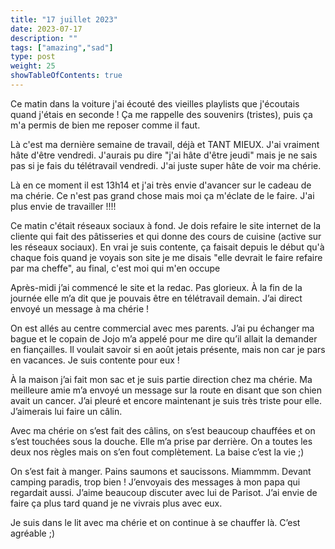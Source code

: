 ```yaml
---
title: "17 juillet 2023"
date: 2023-07-17
description: ""
tags: ["amazing","sad"]
type: post
weight: 25
showTableOfContents: true
---
```


Ce matin dans la voiture j'ai écouté des vieilles playlists que j'écoutais quand j'étais en seconde ! Ça me rappelle des souvenirs (tristes), puis ça m'a permis de bien me reposer comme il faut.

Là c'est ma dernière semaine de travail, déjà et TANT MIEUX. J'ai vraiment hâte d'être vendredi. J'aurais pu dire "j'ai hâte d'être jeudi" mais je ne sais pas si je fais du télétravail vendredi. J'ai juste super hâte de voir ma chérie.

Là en ce moment il est 13h14 et j'ai très envie d'avancer sur le cadeau de ma chérie. Ce n'est pas grand chose mais moi ça m'éclate de le faire. J'ai plus envie de travailler !!!!

Ce matin c'était réseaux sociaux à fond. Je dois refaire le site internet de la cliente qui fait des pâtisseries et qui donne des cours de cuisine (active sur les réseaux sociaux). En vrai je suis contente, ça faisait depuis le début qu'à chaque fois quand je voyais son site je me disais "elle devrait le faire refaire par ma cheffe", au final, c'est moi qui m'en occupe

Après-midi j’ai commencé le site et la redac. Pas glorieux. À la fin de la journée elle m’a dit que je pouvais être en télétravail demain. J’ai direct envoyé un message à ma chérie !

On est allés au centre commercial avec mes parents. J’ai pu échanger ma bague et le copain de Jojo m’a appelé pour me dire qu’il allait la demander en fiançailles. Il voulait savoir si en août jetais présente, mais non car je pars en vacances. Je suis contente pour eux !

À la maison j’ai fait mon sac et je suis partie direction chez ma chérie. Ma meilleure amie m’a envoyé un message sur la route en disant que son chien avait un cancer. J’ai pleuré et encore maintenant je suis très triste pour elle. J’aimerais lui faire un câlin.

Avec ma chérie on s’est fait des câlins, on s’est beaucoup chauffées et on s’est touchées sous la douche. Elle m’a prise par derrière. On a toutes les deux nos règles mais on s’en fout complètement. La baise c’est la vie ;)

On s’est fait à manger. Pains saumons et saucissons. Miammmm. Devant camping paradis, trop bien ! J’envoyais des messages à mon papa qui regardait aussi. J’aime beaucoup discuter avec lui de Parisot. J’ai envie de faire ça plus tard quand je ne vivrais plus avec eux.

Je suis dans le lit avec ma chérie et on continue à se chauffer là. C’est agréable ;)